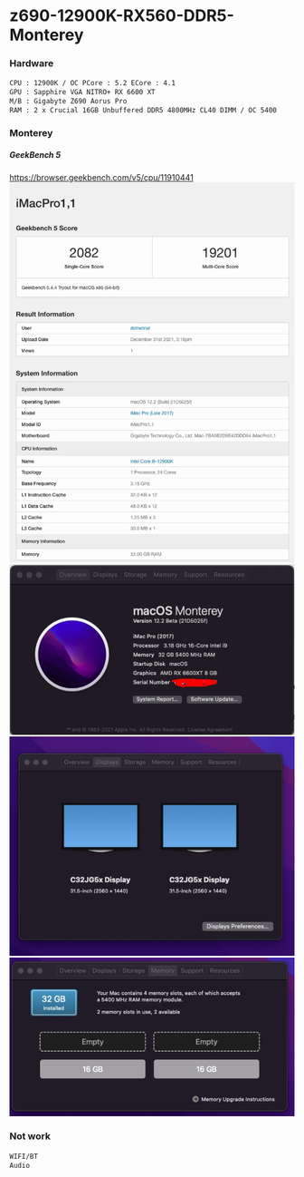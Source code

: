# z690-12900K-RX560-DDR5-Monterey
### Hardware
```
CPU : 12900K / OC PCore : 5.2 ECore : 4.1
GPU : Sapphire VGA NITRO+ RX 6600 XT
M/B : Gigabyte Z690 Aorus Pro
RAM : 2 x Crucial 16GB Unbuffered DDR5 4800MHz CL40 DIMM / OC 5400
```

### Monterey
##### GeekBench 5
https://browser.geekbench.com/v5/cpu/11910441
![Screenshot](Resources/1.1.jpg)
![Screenshot](Resources/1.jpg)
![Screenshot](Resources/2.jpg)
![Screenshot](Resources/3.jpg)

### Not work
```
WIFI/BT
Audio
```
